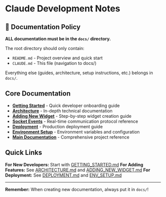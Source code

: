 # Claude Development Notes

## 📁 Documentation Policy

**ALL documentation must be in the `docs/` directory.**

The root directory should only contain:
- `README.md` - Project overview and quick start
- `CLAUDE.md` - This file (navigation to docs/)

Everything else (guides, architecture, setup instructions, etc.) belongs in `docs/`.

## Core Documentation

- **[Getting Started](docs/GETTING_STARTED.md)** - Quick developer onboarding guide
- **[Architecture](docs/ARCHITECTURE.md)** - In-depth technical documentation
- **[Adding New Widget](docs/ADDING_NEW_WIDGET.md)** - Step-by-step widget creation guide
- **[Socket Events](docs/SOCKET_EVENTS.md)** - Real-time communication protocol reference
- **[Deployment](docs/DEPLOYMENT.md)** - Production deployment guide
- **[Environment Setup](docs/ENV_SETUP.md)** - Environment variables and configuration
- **[Main Documentation](docs/AGENTS.md)** - Comprehensive project reference

## Quick Links

**For New Developers:** Start with [GETTING_STARTED.md](docs/GETTING_STARTED.md)
**For Adding Features:** See [ARCHITECTURE.md](docs/ARCHITECTURE.md) and [ADDING_NEW_WIDGET.md](docs/ADDING_NEW_WIDGET.md)
**For Deployment:** See [DEPLOYMENT.md](docs/DEPLOYMENT.md) and [ENV_SETUP.md](docs/ENV_SETUP.md)

---

**Remember:** When creating new documentation, always put it in `docs/`!